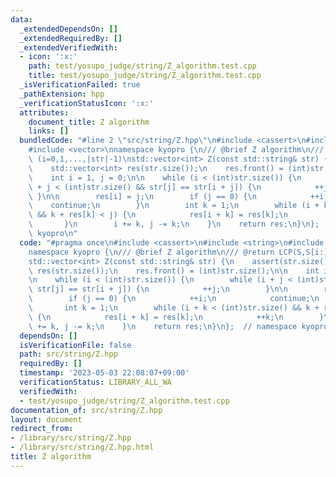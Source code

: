 ```yaml
---
data:
  _extendedDependsOn: []
  _extendedRequiredBy: []
  _extendedVerifiedWith:
  - icon: ':x:'
    path: test/yosupo_judge/string/Z_algorithm.test.cpp
    title: test/yosupo_judge/string/Z_algorithm.test.cpp
  _isVerificationFailed: true
  _pathExtension: hpp
  _verificationStatusIcon: ':x:'
  attributes:
    document_title: Z algorithm
    links: []
  bundledCode: "#line 2 \"src/string/Z.hpp\"\n#include <cassert>\n#include <string>\n\
    #include <vector>\nnamespace kyopro {\n/// @brief Z algorithm\n/// @return LCP(S,S[i:])\
    \ (i=0,1,...,|str|-1)\nstd::vector<int> Z(const std::string& str) {\n    assert(str.size());\n\
    \    std::vector<int> res(str.size());\n    res.front() = (int)str.size();\n\n\
    \    int i = 1, j = 0;\n\n    while (i < (int)str.size()) {\n        while (i\
    \ + j < (int)str.size() && str[j] == str[i + j]) {\n            ++j;\n       \
    \ }\n\n        res[i] = j;\n        if (j == 0) {\n            ++i;\n        \
    \    continue;\n        }\n        int k = 1;\n        while (i + k < (int)str.size()\
    \ && k + res[k] < j) {\n            res[i + k] = res[k];\n            ++k;\n \
    \       }\n        i += k, j -= k;\n    }\n    return res;\n}\n};  // namespace\
    \ kyopro\n"
  code: "#pragma once\n#include <cassert>\n#include <string>\n#include <vector>\n\
    namespace kyopro {\n/// @brief Z algorithm\n/// @return LCP(S,S[i:]) (i=0,1,...,|str|-1)\n\
    std::vector<int> Z(const std::string& str) {\n    assert(str.size());\n    std::vector<int>\
    \ res(str.size());\n    res.front() = (int)str.size();\n\n    int i = 1, j = 0;\n\
    \n    while (i < (int)str.size()) {\n        while (i + j < (int)str.size() &&\
    \ str[j] == str[i + j]) {\n            ++j;\n        }\n\n        res[i] = j;\n\
    \        if (j == 0) {\n            ++i;\n            continue;\n        }\n \
    \       int k = 1;\n        while (i + k < (int)str.size() && k + res[k] < j)\
    \ {\n            res[i + k] = res[k];\n            ++k;\n        }\n        i\
    \ += k, j -= k;\n    }\n    return res;\n}\n};  // namespace kyopro"
  dependsOn: []
  isVerificationFile: false
  path: src/string/Z.hpp
  requiredBy: []
  timestamp: '2023-05-03 22:08:07+09:00'
  verificationStatus: LIBRARY_ALL_WA
  verifiedWith:
  - test/yosupo_judge/string/Z_algorithm.test.cpp
documentation_of: src/string/Z.hpp
layout: document
redirect_from:
- /library/src/string/Z.hpp
- /library/src/string/Z.hpp.html
title: Z algorithm
---
```

